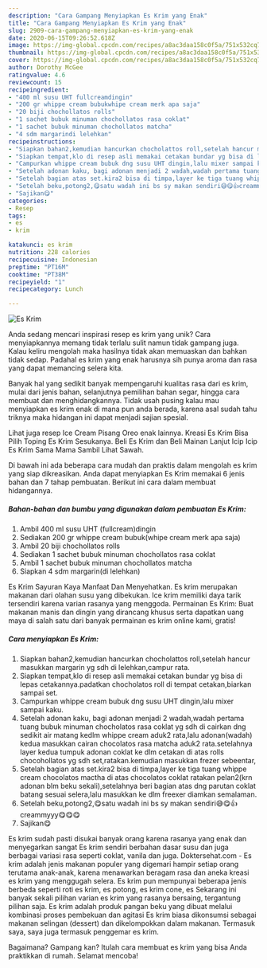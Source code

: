 ```yaml
---
description: "Cara Gampang Menyiapkan Es Krim yang Enak"
title: "Cara Gampang Menyiapkan Es Krim yang Enak"
slug: 2909-cara-gampang-menyiapkan-es-krim-yang-enak
date: 2020-06-15T09:26:52.618Z
image: https://img-global.cpcdn.com/recipes/a8ac3daa158c0f5a/751x532cq70/es-krim-foto-resep-utama.jpg
thumbnail: https://img-global.cpcdn.com/recipes/a8ac3daa158c0f5a/751x532cq70/es-krim-foto-resep-utama.jpg
cover: https://img-global.cpcdn.com/recipes/a8ac3daa158c0f5a/751x532cq70/es-krim-foto-resep-utama.jpg
author: Dorothy McGee
ratingvalue: 4.6
reviewcount: 15
recipeingredient:
- "400 ml susu UHT fullcreamdingin"
- "200 gr whippe cream bubukwhipe cream merk apa saja"
- "20 biji chochollatos rolls"
- "1 sachet bubuk minuman chochollatos rasa coklat"
- "1 sachet bubuk minuman chochollatos matcha"
- "4 sdm margarindi lelehkan"
recipeinstructions:
- "Siapkan bahan2,kemudian hancurkan chocholattos roll,setelah hancur masukkan margarin yg sdh di lelehkan,campur rata."
- "Siapkan tempat,klo di resep asli memakai cetakan bundar yg bisa di lepas cetakannya.padatkan chocholatos roll di tempat cetakan,biarkan sampai set."
- "Campurkan whippe cream bubuk dng susu UHT dingin,lalu mixer sampai kaku."
- "Setelah adonan kaku, bagi adonan menjadi 2 wadah,wadah pertama tuang bubuk minuman chocholatos rasa coklat yg sdh di cairkan dng sedikit air matang kedlm whippe cream aduk2 rata,lalu adonan(wadah) kedua masukkan cairan chocolatos rasa matcha aduk2 rata.setelahnya layer kedua tumpuk adonan coklat ke dlm cetakan di atas rolls chocohollatos yg sdh set,ratakan.kemudian masukkan frezer sebeentar,"
- "Setelah bagian atas set.kira2 bisa di timpa,layer ke tiga tuang whippe cream chocolatos mactha di atas chocolatos coklat ratakan pelan2(krn adonan blm beku sekali),setelahnya beri bagian atas dng parutan coklat batang sesuai selera,lalu masukkan ke dlm freexer diamkan semalaman."
- "Setelah beku,potong2,😋satu wadah ini bs sy makan sendiri😅😋👍creammyyy😋😋😋"
- "Sajikan😋"
categories:
- Resep
tags:
- es
- krim

katakunci: es krim 
nutrition: 228 calories
recipecuisine: Indonesian
preptime: "PT16M"
cooktime: "PT38M"
recipeyield: "1"
recipecategory: Lunch

---
```



![Es Krim](https://img-global.cpcdn.com/recipes/a8ac3daa158c0f5a/751x532cq70/es-krim-foto-resep-utama.jpg)

Anda sedang mencari inspirasi resep es krim yang unik? Cara menyiapkannya memang tidak terlalu sulit namun tidak gampang juga. Kalau keliru mengolah maka hasilnya tidak akan memuaskan dan bahkan tidak sedap. Padahal es krim yang enak harusnya sih punya aroma dan rasa yang dapat memancing selera kita.

Banyak hal yang sedikit banyak mempengaruhi kualitas rasa dari es krim, mulai dari jenis bahan, selanjutnya pemilihan bahan segar, hingga cara membuat dan menghidangkannya. Tidak usah pusing kalau mau menyiapkan es krim enak di mana pun anda berada, karena asal sudah tahu triknya maka hidangan ini dapat menjadi sajian spesial.

Lihat juga resep Ice Cream Pisang Oreo enak lainnya. Kreasi Es Krim Bisa Pilih Toping Es Krim Sesukanya. Beli Es Krim dan Beli Mainan Lanjut Icip Icip Es Krim Sama Mama Sambil Lihat Sawah.


Di bawah ini ada beberapa cara mudah dan praktis dalam mengolah es krim yang siap dikreasikan. Anda dapat menyiapkan Es Krim memakai 6 jenis bahan dan 7 tahap pembuatan. Berikut ini cara dalam membuat hidangannya.

<!--inarticleads1-->

##### Bahan-bahan dan bumbu yang digunakan dalam pembuatan Es Krim:

1. Ambil 400 ml susu UHT (fullcream)dingin
1. Sediakan 200 gr whippe cream bubuk(whipe cream merk apa saja)
1. Ambil 20 biji chochollatos rolls
1. Sediakan 1 sachet bubuk minuman chochollatos rasa coklat
1. Ambil 1 sachet bubuk minuman chochollatos matcha
1. Siapkan 4 sdm margarin(di lelehkan)


Es Krim Sayuran Kaya Manfaat Dan Menyehatkan. Es krim merupakan makanan dari olahan susu yang dibekukan. Ice krim memiliki daya tarik tersendiri karena varian rasanya yang menggoda. Permainan Es Krim: Buat makanan manis dan dingin yang dirancang khusus serta dapatkan uang maya di salah satu dari banyak permainan es krim online kami, gratis! 

<!--inarticleads2-->

##### Cara menyiapkan Es Krim:

1. Siapkan bahan2,kemudian hancurkan chocholattos roll,setelah hancur masukkan margarin yg sdh di lelehkan,campur rata.
1. Siapkan tempat,klo di resep asli memakai cetakan bundar yg bisa di lepas cetakannya.padatkan chocholatos roll di tempat cetakan,biarkan sampai set.
1. Campurkan whippe cream bubuk dng susu UHT dingin,lalu mixer sampai kaku.
1. Setelah adonan kaku, bagi adonan menjadi 2 wadah,wadah pertama tuang bubuk minuman chocholatos rasa coklat yg sdh di cairkan dng sedikit air matang kedlm whippe cream aduk2 rata,lalu adonan(wadah) kedua masukkan cairan chocolatos rasa matcha aduk2 rata.setelahnya layer kedua tumpuk adonan coklat ke dlm cetakan di atas rolls chocohollatos yg sdh set,ratakan.kemudian masukkan frezer sebeentar,
1. Setelah bagian atas set.kira2 bisa di timpa,layer ke tiga tuang whippe cream chocolatos mactha di atas chocolatos coklat ratakan pelan2(krn adonan blm beku sekali),setelahnya beri bagian atas dng parutan coklat batang sesuai selera,lalu masukkan ke dlm freexer diamkan semalaman.
1. Setelah beku,potong2,😋satu wadah ini bs sy makan sendiri😅😋👍creammyyy😋😋😋
1. Sajikan😋


Es krim sudah pasti disukai banyak orang karena rasanya yang enak dan menyegarkan sangat Es krim sendiri berbahan dasar susu dan juga berbagai variasi rasa seperti coklat, vanila dan juga. Doktersehat.com - Es krim adalah jenis makanan populer yang digemari hampir setiap orang terutama anak-anak, karena menawarkan beragam rasa dan aneka kreasi es krim yang menggugah selera. Es krim pun mempunyai beberapa jenis berbeda seperti roti es krim, es potong, es krim cone, es Sekarang ini banyak sekali pilihan varian es krim yang rasanya bersaing, tergantung pilihan saja. Es krim adalah produk pangan beku yang dibuat melalui kombinasi proses pembekuan dan agitasi Es krim biasa dikonsumsi sebagai makanan selingan (dessert) dan dikelompokkan dalam makanan. Termasuk saya, saya juga termasuk penggemar es krim. 

Bagaimana? Gampang kan? Itulah cara membuat es krim yang bisa Anda praktikkan di rumah. Selamat mencoba!
